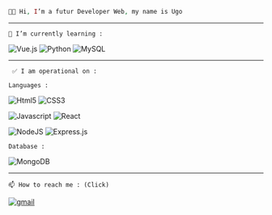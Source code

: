 ```php
👋🏻 Hi, I’m a futur Developer Web, my name is Ugo
```
---------------------------------------------------------
``` 🌱 I’m currently learning : ```

![Vue.js](https://img.shields.io/badge/Vue.js-35495E?style=for-the-badge&logo=vuedotjs&logoColor=4FC08D) ![Python](https://img.shields.io/badge/python-3670A0?style=for-the-badge&logo=python&logoColor=ffdd54) ![MySQL](https://img.shields.io/badge/mysql-%2300f.svg?style=for-the-badge&logo=mysql&logoColor=white)

---------------------------------------------------------
``` ✅ I am operational on :```

```Languages : ```

![Html5](https://img.shields.io/badge/HTML5-E34F26?style=for-the-badge&logo=html5&logoColor=white) ![CSS3](https://img.shields.io/badge/CSS3-1572B6?style=for-the-badge&logo=css3&logoColor=white) 

![Javascript](https://img.shields.io/badge/JavaScript-323330?style=for-the-badge&logo=javascript&logoColor=F7DF1E) 
![React](https://img.shields.io/badge/React-20232A?style=for-the-badge&logo=react&logoColor=61DAFB) 

![NodeJS](https://img.shields.io/badge/node.js-6DA55F?style=for-the-badge&logo=node.js&logoColor=white) 
![Express.js](https://img.shields.io/badge/express.js-%23404d59.svg?style=for-the-badge&logo=express&logoColor=%2361DAFB)

```Database :```

![MongoDB](https://img.shields.io/badge/MongoDB-%234ea94b.svg?style=for-the-badge&logo=mongodb&logoColor=white)
  
---------------------------------------------------------
```📫 How to reach me : (Click) ```

[![gmail](https://img.shields.io/badge/Gmail-D14836?style=for-the-badge&logo=gmail&logoColor=white)](mailto:occelli.ugo0@gmail.com)

<!---
Ugz31/Ugz31 is a ✨ special ✨ repository because its `README.md` (this file) appears on your GitHub profile.
You can click the Preview link to take a look at your changes.
--->
